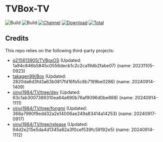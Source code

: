 # TVBox-TV

![Build](https://shields.io/github/actions/workflow/status/xinyi1984/TVBox-TV/TV.yml?branch=master&logo=github&label=Build)
![Build](https://shields.io/github/actions/workflow/status/xinyi1984/TVBox-TV/TVBox.yml?branch=master&logo=github&label=Build)
[![Channel](https://img.shields.io/badge/Follow-Telegram-blue.svg?logo=telegram)](https://t.me/klbot)
[![Download](https://img.shields.io/github/v/release/xinyi1984/TVBox-TV?color=orange&logoColor=orange&label=Download&logo=DocuSign)](https://github.com/xinyi1984/TVBox-TV/releases/latest) 
[![Total](https://shields.io/github/downloads/xinyi1984/TVBox-TV/total?logo=Bookmeter&label=Counts&logoColor=yellow&color=yellow)](https://github.com/xinyi1984/TVBox-TV/releases)

## Credits
This repo relies on the following third-party projects:
- [q215613905/TVBoxOS](https://github.com/q215613905/TVBoxOS) (Updated: 1a94c846b5845c0556decb1c2c2ca19db2fabe07) (name: 20231105-0923)
- [takagen99/Box](https://github.com/takagen99/Box) (Updated: 2820da6d3fd3a63b0817fd16fb5c8b7199be0286) (name: 20240914-1409)
- [xinyi1984/TV/tree/dev](https://github.com/xinyi1984/TV/tree/dev) (Updated: 63c1ab3007389310ea64a690b76af9096d0be888) (name: 20240914-1111)
- [xinyi1984/TV/tree/fongmi](https://github.com/xinyi1984/TV/tree/fongmi) (Updated: 368a7990f9edd32a2e14006ae249a83414a14253) (name: 20240917-0917)
- [xinyi1984/TV/tree/release](https://github.com/xinyi1984/TV/tree/release) (Updated: 94d2e215e5da4d1345a62a3f0cef539fc59192e5) (name: 20240914-1112)
